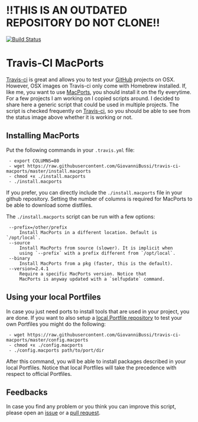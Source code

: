 !!THIS IS AN OUTDATED REPOSITORY DO NOT CLONE!!
====================================


[![Build Status](https://travis-ci.org/GiovanniBussi/travis-ci-macports.svg?branch=master)](https://travis-ci.org/GiovanniBussi/travis-ci-macports)

# Travis-CI MacPorts

[Travis-ci](https://travis-ci.org) is great and allows you to test your [GitHub](https://github.com) projects on OSX.
However, OSX images on Travis-ci only come with Homebrew installed.
If, like me, you want to use [MacPorts](https://www.macports.org/),
you should install it on the fly everytime.
For a few projects I am working on I copied scripts around.
I decided to share here a generic script that could be used in multiple projects.
The script is checked frequently on [Travis-ci](https://travis-ci.org/GiovanniBussi/travis-ci-macports),
so you should be able to see from the status image above whether it is working or not.

Installing MacPorts
-------------------

Put the following commands in your `.travis.yml` file:

     - export COLUMNS=80
     - wget https://raw.githubusercontent.com/GiovanniBussi/travis-ci-macports/master/install.macports
     - chmod +x ./install.macports
     - ./install.macports

If you prefer, you can directly include the `./install.macports` file in your github repository.
Setting the number of columns is required for MacPorts to
be able to download some distfiles.

The `./install.macports` script can  be run with a few options:

     --prefix=/other/prefix
         Install MacPorts in a different location. Default is `/opt/local`.
     --source
         Install MacPorts from source (slower). It is implicit when
         using `--prefix` with a prefix different from `/opt/local`.
     --binary
         Install MacPorts from a pkg (faster, this is the default).
     --version=2.4.1
         Require a specific MacPorts version. Notice that
         MacPorts is anyway updated with a `selfupdate` command.

Using your local Portfiles
-------------------------------

In case you just need ports to install tools that are used in your project,
you are done. If you want to also setup a 
[local Portfile repository](https://guide.macports.org/chunked/development.local-repositories.html) to test your own Portfiles you might do the following:

     - wget https://raw.githubusercontent.com/GiovanniBussi/travis-ci-macports/master/config.macports
     - chmod +x ./config.macports
     - ./config.macports path/to/port/dir

After this command, you will be able to install packages described in your local Portfiles.
Notice that local Portfiles will take the precedence with respect to official Portfiles.

Feedbacks
---------

In case you find any problem or you think you can improve this script, please open an
[issue](https://github.com/GiovanniBussi/travis-ci-macports/issues/new)
or a [pull request](https://github.com/GiovanniBussi/travis-ci-macports/pulls).



